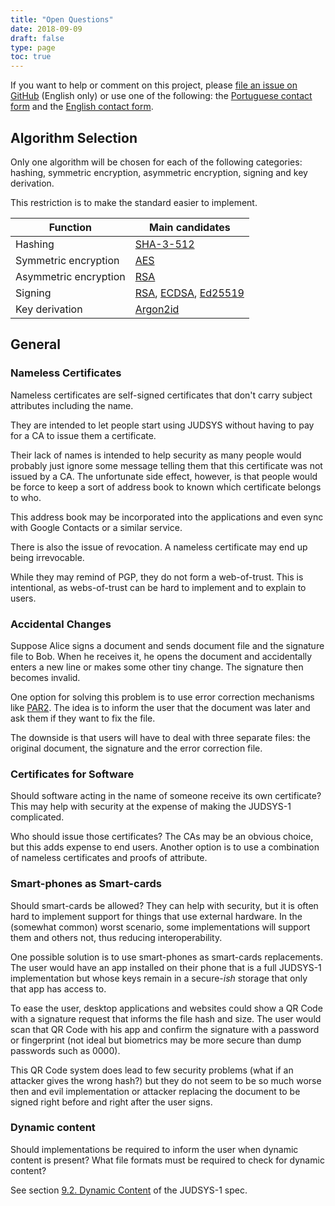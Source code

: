 ```yaml
---
title: "Open Questions"
date: 2018-09-09
draft: false
type: page
toc: true
---
```



If you want to help or comment on this project, please [file an issue on GitHub](https://github.com/JUDSYS/v1Spec/issues) (English only) or use one of the following: the [Portuguese contact form](https://goo.gl/forms/0ZvcYGGLDq9EA22C3) and the [English contact form](https://goo.gl/forms/uijCieF4cWvsPTHX2).

## Algorithm Selection

Only one algorithm will be chosen for each of the following categories: hashing, symmetric encryption, asymmetric encryption, signing and key derivation.

This restriction is to make the standard easier to implement.

| Function                | Main candidates             |
|-------------------------|-----------------------------|
| Hashing                 | [SHA-3-512]                 |
| Symmetric encryption    | [AES]                       |
| Asymmetric encryption   | [RSA]                       |
| Signing                 | [RSA], [ECDSA], [Ed25519]   |
| Key derivation          | [Argon2id]                  |

[SHA-3-512]: https://en.wikipedia.org/wiki/SHA-3
[AES]: https://en.wikipedia.org/wiki/Advanced_Encryption_Standard
[RSA]: https://en.wikipedia.org/wiki/RSA_(cryptosystem)
[ECDSA]: https://en.wikipedia.org/wiki/ECDSA
[Argon2id]: https://en.wikipedia.org/wiki/Argon2
[Ed25519]: https://en.wikipedia.org/wiki/EdDSA#Ed25519

## General

### Nameless Certificates

Nameless certificates are self-signed certificates that don't carry subject attributes including the name.

They are intended to let people start using JUDSYS without having to pay for a CA to issue them a certificate.

Their lack of names is intended to help security as many people would probably just ignore some message telling them that this certificate was not issued by a CA. The unfortunate side effect, however, is that people would be force to keep a sort of address book to known which certificate belongs to who.

This address book may be incorporated into the applications and even sync with Google Contacts or a similar service.

There is also the issue of revocation. A nameless certificate may end up being irrevocable.

While they may remind of PGP, they do not form a web-of-trust. This is intentional, as webs-of-trust can be hard to implement and to explain to users.

### Accidental Changes

Suppose Alice signs a document and sends document file and the signature file to Bob. When he receives it, he opens the document and accidentally enters a new line or makes some other tiny change. The signature then becomes invalid.

One option for solving this problem is to use error correction mechanisms like [PAR2]. The idea is to inform the user that the document was later and ask them if they want to fix the file.

The downside is that users will have to deal with three separate files: the original document, the signature and the error correction file.

[PAR2]: https://en.wikipedia.org/wiki/Parchive

### Certificates for Software

Should software acting in the name of someone receive its own certificate? This may help with security at the expense of making the JUDSYS-1 complicated.

Who should issue those certificates? The CAs may be an obvious choice, but this adds expense to end users. Another option is to use a combination of nameless certificates and proofs of attribute.

### Smart-phones as Smart-cards

Should smart-cards be allowed? They can help with security, but it is often hard to implement support for things that use external hardware. In the (somewhat common) worst scenario, some implementations will support them and others not, thus reducing interoperability.

One possible solution is to use smart-phones as smart-cards replacements. The user would have an app installed on their phone that is a full JUDSYS-1 implementation but whose keys remain in a secure-*ish* storage that only that app has access to.

To ease the user, desktop applications and websites could show a QR Code with a signature request that informs the file hash and size. The user would scan that QR Code with his app and confirm the signature with a password or fingerprint (not ideal but biometrics may be more secure than dump passwords such as 0000). 

This QR Code system does lead to few security problems (what if an attacker gives the wrong hash?) but they do not seem to be so much worse then and evil implementation or attacker replacing the document to be signed right before and right after the user signs.

### Dynamic content

Should implementations be required to inform the user when dynamic content is present? What file formats must be required to check for dynamic content?

See section [9.2. Dynamic Content](/specs/draft-judsys1-latest.html#rfc.section.9.2) of the JUDSYS-1 spec.


